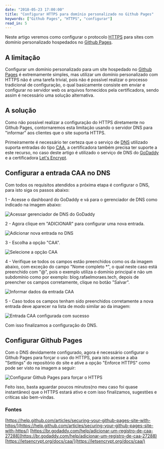 ```yaml
---
date: "2018-05-23 17:00:00"
title: "Configurar HTTPS para domínio personalizado no Github Pages"
keywords: ["Github Pages", "HTTPS", "configurar"]
read_in: 5
---
```

Neste artigo veremos como configurar o protocolo [HTTPS](https://pt.wikipedia.org/wiki/Hyper_Text_Transfer_Protocol_Secure) para sites com domínio personalizado hospedados no [Github Pages](https://pages.github.com/).

## A limitação

Configurar um domínio personalizado para um site hospedado no [Github Pages](https://pages.github.com/) é extremamente simples, mas utilizar um domínio personalizado com HTTPS não é uma tarefa trivial, pois não é possível realizar o processo tradicional de configuração, o qual basicamente consiste em enviar e configurar no servidor web os arquivos fornecidos pela certificadora, sendo assim é necessário uma solução alternativa.

## A solução

Como não possível realizar a configuração do HTTPS diretamente no Github Pages, contornaremos esta limitação usando o servidor DNS para "informar" aos clientes que o site suporta HTTPS.

Primeiramente é necessário ter certeza que o serviço de [DNS](https://pt.wikipedia.org/wiki/Sistema_de_Nomes_de_Dom%C3%ADnio) utilizado suporta entradas do tipo [CAA](https://en.wikipedia.org/wiki/DNS_Certification_Authority_Authorization), a certificadora também precisa ter suporte a este recurso, no caso deste artigo é utilizado o serviço de DNS do [GoDaddy](https://br.godaddy.com/) e a certificadora [Let's Encrypt](https://letsencrypt.org).

## Configurar a entrada CAA no DNS

Com todos os requisitos atendidos a próxima etapa é configurar o DNS, para isto siga os passos abaixo:

1 - Acesse o dashboard do GoDaddy e vá para o gerenciador de DNS como indicado na imagem abaixo:

![Acessar gerenciador de DNS do GoDaddy](https://i.imgur.com/h3unc5b.png)

2 - Agora clique em "ADICIONAR" para configurar uma nova entrada.

![Adicionar nova entrada no DNS](https://imgur.com/GgqcGfB.png)

3 - Escolha a opção "CAA".

![Selecione a opção CAA](https://imgur.com/3ZIJxLE.png)

4 - Verifique se todos os campos estão preenchidos como os da imagem abaixo, com exceção do campo "Nome completo *", o qual neste caso está preenchido com "@", pois o exemplo utiliza o domínio principal e não um subdomínio como por exemplo: blog.rafaelmoraes.tech, depois de preencher os campos corretamente, clique no botão "Salvar".

![Informar dados da entrada CAA](https://imgur.com/PE9VSo8.png)

5 - Caso todos os campos tenham sido preenchidos corretamente a nova entrada deve aparecer na lista de modo similar ao da imagem:

![Entrada CAA configurada com sucesso](https://imgur.com/WHi4lnI.png)

Com isso finalizamos a configuração do DNS.

## Configurar Github Pages

Com o DNS devidamente configurado, agora é necessário configurar o Github Pages para forçar o uso do HTTPS, para isto acesse a aba "Settings" do repositório do site e ative a opção "Enforce HTTPS" como pode ser visto na imagem a seguir:

![Configurar Github Pages para forçar o HTTPS](https://imgur.com/Mn2G5Dc.png)

Feito isso, basta aguardar poucos minutos(no meu caso foi quase instantâneo) que o HTTPS estará ativo e com isso finalizamos, sugestões e críticas são bem-vindas.

### Fontes
[https://help.github.com/articles/securing-your-github-pages-site-with-https/](https://help.github.com/articles/securing-your-github-pages-site-with-https/)
[https://br.godaddy.com/help/adicionar-um-registro-de-caa-27288](https://br.godaddy.com/help/adicionar-um-registro-de-caa-27288)
[https://letsencrypt.org/docs/caa/](https://letsencrypt.org/docs/caa/)
